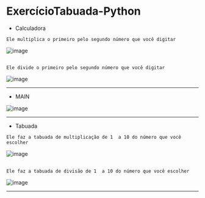 # ExercícioTabuada-Python
- Calculadora

```Ele multiplica o primeiro pelo segundo número que você digitar ```

![image](https://github.com/BigBraim/ExercicioTabuada-Python/assets/79224234/69f8e8ea-0726-4577-a00c-c9b13eaa8b25)

##

```Ele divide o primeiro pelo segundo número que você digitar ```

![image](https://github.com/BigBraim/ExercicioTabuada-Python/assets/79224234/9525f8a1-ab1f-4245-aeb5-5a1d84481525)

***

- MAIN

![image](https://github.com/BigBraim/ExercicioTabuada-Python/assets/79224234/0d7badea-3f50-4100-8b97-675dc735cae5)

***

- Tabuada

```Ele faz a tabuada de multiplicação de 1  a 10 do número que você escolher ```

![image](https://github.com/BigBraim/ExercicioTabuada-Python/assets/79224234/0e9d1818-f751-4b73-b5ef-585c5814bc18)

##

```Ele faz a tabuada de divisão de 1  a 10 do número que você escolher ```

![image](https://github.com/BigBraim/ExercicioTabuada-Python/assets/79224234/0eb42a8b-db51-4331-aedf-72534e9cebc8)

***





